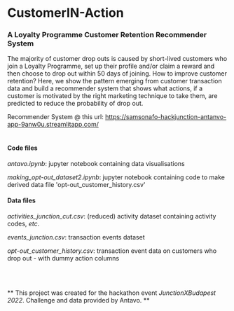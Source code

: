 # CustomerIN-Action
### A Loyalty Programme Customer Retention Recommender System

The majority of customer drop outs is caused by short-lived customers who join a Loyalty Programme, set up their profile and/or claim a reward and then choose to drop out within 50 days of joining. How to improve customer retention? Here, we show the pattern emerging from customer transaction data and build a recommender system that shows what actions, if a customer is motivated by the right marketing technique to take them, are predicted to reduce the probability of drop out.

Recommender System @ this url: https://samsonafo-hackjunction-antanvo-app-9anw0u.streamlitapp.com/
 <br/><br/>  
#### Code files
*antavo.ipynb*: jupyter notebook containing data visualisations   
   
*making_opt-out_dataset2.ipynb*: jupyter notebook containing code to make derived data file 'opt-out_customer_history.csv'  
  
#### Data files
   
*activities_junction_cut.csv*: (reduced) activity dataset containing activity codes, *etc*.   
   
*events_junction.csv*: transaction events dataset   
   
*opt-out_customer_history.csv*: transaction event data on customers who drop out - with dummy action columns   
   
 <br/><br/>   
      
** This project was created for the hackathon event *JunctionXBudapest 2022*. Challenge and data provided by Antavo. **

